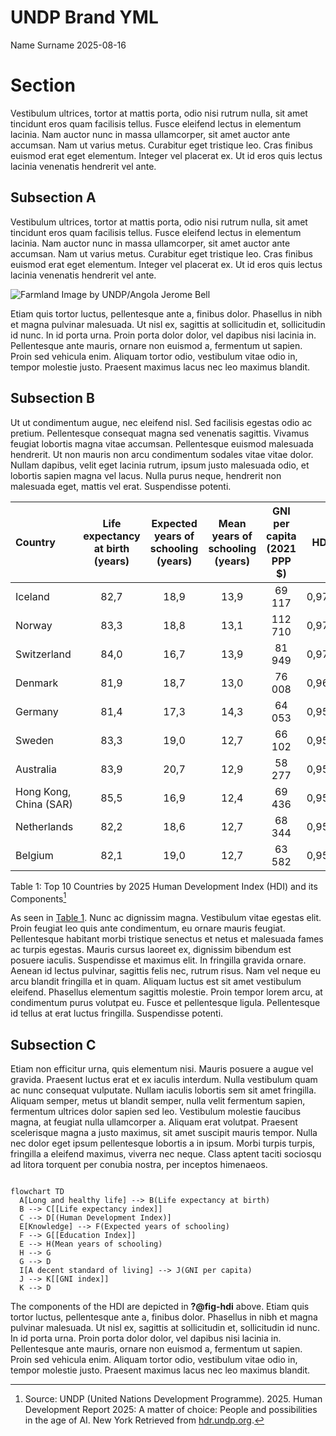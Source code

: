 # UNDP Brand YML
Name Surname
2025-08-16

# Section

Vestibulum ultrices, tortor at mattis porta, odio nisi rutrum nulla, sit
amet tincidunt eros quam facilisis tellus. Fusce eleifend lectus in
elementum lacinia. Nam auctor nunc in massa ullamcorper, sit amet auctor
ante accumsan. Nam ut varius metus. Curabitur eget tristique leo. Cras
finibus euismod erat eget elementum. Integer vel placerat ex. Ut id eros
quis lectus lacinia venenatis hendrerit vel ante.

## Subsection A

Vestibulum ultrices, tortor at mattis porta, odio nisi rutrum nulla, sit
amet tincidunt eros quam facilisis tellus. Fusce eleifend lectus in
elementum lacinia. Nam auctor nunc in massa ullamcorper, sit amet auctor
ante accumsan. Nam ut varius metus. Curabitur eget tristique leo. Cras
finibus euismod erat eget elementum. Integer vel placerat ex. Ut id eros
quis lectus lacinia venenatis hendrerit vel ante.

![Farmland Image by UNDP/Angola Jerome
Bell](https://design.undp.org/static/media/farmland-lg.02a6e58d.jpg)

Etiam quis tortor luctus, pellentesque ante a, finibus dolor. Phasellus
in nibh et magna pulvinar malesuada. Ut nisl ex, sagittis at
sollicitudin et, sollicitudin id nunc. In id porta urna. Proin porta
dolor dolor, vel dapibus nisi lacinia in. Pellentesque ante mauris,
ornare non euismod a, fermentum ut sapien. Proin sed vehicula enim.
Aliquam tortor odio, vestibulum vitae odio in, tempor molestie justo.
Praesent maximus lacus nec leo maximus blandit.

## Subsection B

Ut ut condimentum augue, nec eleifend nisl. Sed facilisis egestas odio
ac pretium. Pellentesque consequat magna sed venenatis sagittis. Vivamus
feugiat lobortis magna vitae accumsan. Pellentesque euismod malesuada
hendrerit. Ut non mauris non arcu condimentum sodales vitae vitae dolor.
Nullam dapibus, velit eget lacinia rutrum, ipsum justo malesuada odio,
et lobortis sapien magna vel lacus. Nulla purus neque, hendrerit non
malesuada eget, mattis vel erat. Suspendisse potenti.

<div id="tbl-hdi">

| Country | Life expectancy at birth (years) | Expected years of schooling (years) | Mean years of schooling (years) | GNI per capita (2021 PPP \$) | HDI |
|:---|:--:|:--:|:--:|:--:|:--:|
| Iceland | 82,7 | 18,9 | 13,9 | 69 117 | 0,972 |
| Norway | 83,3 | 18,8 | 13,1 | 112 710 | 0,970 |
| Switzerland | 84,0 | 16,7 | 13,9 | 81 949 | 0,970 |
| Denmark | 81,9 | 18,7 | 13,0 | 76 008 | 0,962 |
| Germany | 81,4 | 17,3 | 14,3 | 64 053 | 0,959 |
| Sweden | 83,3 | 19,0 | 12,7 | 66 102 | 0,959 |
| Australia | 83,9 | 20,7 | 12,9 | 58 277 | 0,958 |
| Hong Kong, China (SAR) | 85,5 | 16,9 | 12,4 | 69 436 | 0,955 |
| Netherlands | 82,2 | 18,6 | 12,7 | 68 344 | 0,955 |
| Belgium | 82,1 | 19,0 | 12,7 | 63 582 | 0,951 |

Table 1: Top 10 Countries by 2025 Human Development Index (HDI) and its
Components[^1]

</div>

As seen in <a href="#tbl-hdi" class="quarto-xref">Table 1</a>. Nunc ac
dignissim magna. Vestibulum vitae egestas elit. Proin feugiat leo quis
ante condimentum, eu ornare mauris feugiat. Pellentesque habitant morbi
tristique senectus et netus et malesuada fames ac turpis egestas. Mauris
cursus laoreet ex, dignissim bibendum est posuere iaculis. Suspendisse
et maximus elit. In fringilla gravida ornare. Aenean id lectus pulvinar,
sagittis felis nec, rutrum risus. Nam vel neque eu arcu blandit
fringilla et in quam. Aliquam luctus est sit amet vestibulum eleifend.
Phasellus elementum sagittis molestie. Proin tempor lorem arcu, at
condimentum purus volutpat eu. Fusce et pellentesque ligula.
Pellentesque id tellus at erat luctus fringilla. Suspendisse potenti.

## Subsection C

Etiam non efficitur urna, quis elementum nisi. Mauris posuere a augue
vel gravida. Praesent luctus erat et ex iaculis interdum. Nulla
vestibulum quam ac nunc consequat vulputate. Nullam iaculis lobortis sem
sit amet fringilla. Aliquam semper, metus ut blandit semper, nulla velit
fermentum sapien, fermentum ultrices dolor sapien sed leo. Vestibulum
molestie faucibus magna, at feugiat nulla ullamcorper a. Aliquam erat
volutpat. Praesent scelerisque magna a justo maximus, sit amet suscipit
mauris tempor. Nulla nec dolor eget ipsum pellentesque lobortis a in
ipsum. Morbi turpis turpis, fringilla a eleifend maximus, viverra nec
neque. Class aptent taciti sociosqu ad litora torquent per conubia
nostra, per inceptos himenaeos.

``` mermaid

flowchart TD
  A[Long and healthy life] --> B(Life expectancy at birth)
  B --> C[[Life expectancy index]]
  C --> D[(Human Development Index)]
  E[Knowledge] --> F(Expected years of schooling)
  F --> G[[Education Index]]
  E --> H(Mean years of schooling)
  H --> G
  G --> D
  I[A decent standard of living] --> J(GNI per capita)
  J --> K[[GNI index]]
  K --> D
```

The components of the HDI are depicted in **?@fig-hdi** above. Etiam
quis tortor luctus, pellentesque ante a, finibus dolor. Phasellus in
nibh et magna pulvinar malesuada. Ut nisl ex, sagittis at sollicitudin
et, sollicitudin id nunc. In id porta urna. Proin porta dolor dolor, vel
dapibus nisi lacinia in. Pellentesque ante mauris, ornare non euismod a,
fermentum ut sapien. Proin sed vehicula enim. Aliquam tortor odio,
vestibulum vitae odio in, tempor molestie justo. Praesent maximus lacus
nec leo maximus blandit.

[^1]: Source: UNDP (United Nations Development Programme). 2025. Human
    Development Report 2025: A matter of choice: People and
    possibilities in the age of AI. New York Retrieved from
    [hdr.undp.org](https://hdr.undp.org/data-center/human-development-index#/indicies/HDI).
